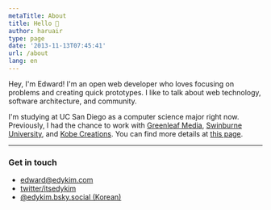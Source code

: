 ```yaml
---
metaTitle: About
title: Hello 👋
author: haruair
type: page
date: '2013-11-13T07:45:41'
url: /about
lang: en
---
```


Hey, I'm Edward! I'm an open web developer who loves focusing on problems and creating quick prototypes. I like to talk about web technology, software architecture, and community.

I'm studying at UC San Diego as a computer science major right now. Previously, I had the chance to work with [Greenleaf Media](https://greenleafmedia.com/), [Swinburne University](https://www.swinburne.edu.au/), and [Kobe Creations](https://kobecreations.com/). You can find more details at [this page](https://www.linkedin.com/in/edwardykim/).

<hr />

### Get in touch

- [edward@edykim.com](mailto:edward@edykim.com)
- [twitter/itsedykim](https://twitter.com/itsedykim)
- [@edykim.bsky.social (Korean)](https://bsky.app/profile/edykim.bsky.social)
